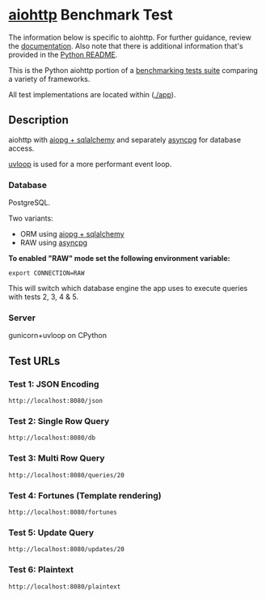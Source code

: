 # [aiohttp](http://aiohttp.readthedocs.io/) Benchmark Test

The information below is specific to aiohttp. For further guidance, 
review the [documentation](https://github.com/TechEmpower/FrameworkBenchmarks/wiki). 
Also note that there is additional information that's provided in 
the [Python README](../).

This is the Python aiohttp portion of a [benchmarking tests suite](../../) 
comparing a variety of frameworks.

All test implementations are located within ([./app](app)).

## Description

aiohttp with [aiopg + sqlalchemy](http://aiopg.readthedocs.io/en/stable/sa.html) and 
separately [asyncpg](https://magicstack.github.io/asyncpg/current/) for database access.
 
[uvloop](https://github.com/MagicStack/uvloop) is used for a more performant event loop.

### Database

PostgreSQL.

Two variants:
* ORM using [aiopg + sqlalchemy](http://aiopg.readthedocs.io/en/stable/sa.html)
* RAW using [asyncpg](https://magicstack.github.io/asyncpg/current/)

**To enabled "RAW" mode set the following environment variable:**
 
```
export CONNECTION=RAW
```

This will switch which database engine the app uses to execute queries with tests 2, 3, 4 & 5.

### Server

gunicorn+uvloop on CPython

## Test URLs

### Test 1: JSON Encoding 

    http://localhost:8080/json

### Test 2: Single Row Query

    http://localhost:8080/db

### Test 3: Multi Row Query 

    http://localhost:8080/queries/20

### Test 4: Fortunes (Template rendering)

    http://localhost:8080/fortunes

### Test 5: Update Query

    http://localhost:8080/updates/20

### Test 6: Plaintext

    http://localhost:8080/plaintext

